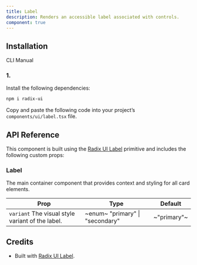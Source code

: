 ```yaml
---
title: Label
description: Renders an accessible label associated with controls.
component: true
---
```


## Installation

CLI
Manual

### 1.

Install the following dependencies:

```bash
npm i radix-ui
```

Copy and paste the following code into your project’s `components/ui/label.tsx` file.

## API Reference

This component is built using the [Radix UI Label](https://www.radix-ui.com/primitives/docs/components/label) primitive and includes the following custom props:

### Label

The main container component that provides context and styling for all card elements.

| **Prop**                                         | **Type**                        | **Default** |
| ------------------------------------------------ | ------------------------------- | ----------- |
| `variant` The visual style variant of the label. | ~enum~ "primary" \| "secondary" | ~"primary"~ |

## Credits

- Built with [Radix UI Label](https://www.radix-ui.com/primitives/docs/components/label).
